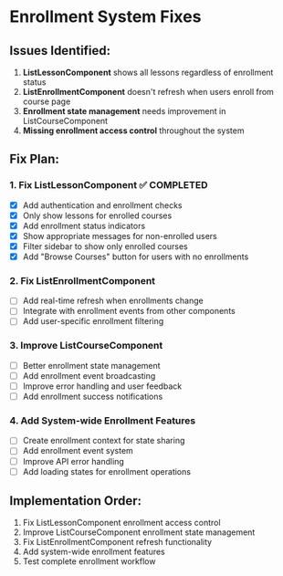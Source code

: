 # Enrollment System Fixes

## Issues Identified:
1. **ListLessonComponent** shows all lessons regardless of enrollment status
2. **ListEnrollmentComponent** doesn't refresh when users enroll from course page
3. **Enrollment state management** needs improvement in ListCourseComponent
4. **Missing enrollment access control** throughout the system

## Fix Plan:

### 1. Fix ListLessonComponent ✅ COMPLETED
- [x] Add authentication and enrollment checks
- [x] Only show lessons for enrolled courses
- [x] Add enrollment status indicators
- [x] Show appropriate messages for non-enrolled users
- [x] Filter sidebar to show only enrolled courses
- [x] Add "Browse Courses" button for users with no enrollments

### 2. Fix ListEnrollmentComponent
- [ ] Add real-time refresh when enrollments change
- [ ] Integrate with enrollment events from other components
- [ ] Add user-specific enrollment filtering

### 3. Improve ListCourseComponent
- [ ] Better enrollment state management
- [ ] Add enrollment event broadcasting
- [ ] Improve error handling and user feedback
- [ ] Add enrollment success notifications

### 4. Add System-wide Enrollment Features
- [ ] Create enrollment context for state sharing
- [ ] Add enrollment event system
- [ ] Improve API error handling
- [ ] Add loading states for enrollment operations

## Implementation Order:
1. Fix ListLessonComponent enrollment access control
2. Improve ListCourseComponent enrollment state management
3. Fix ListEnrollmentComponent refresh functionality
4. Add system-wide enrollment features
5. Test complete enrollment workflow
